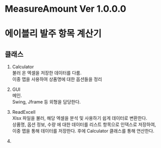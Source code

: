 # MeasureAmount Ver 1.0.0.0

# 에이블리 발주 항목 계산기  

## 클래스  
1. Calculator  
불러 온 엑셀을 저장한 데이터를 다룸.  
이중 맵을 사용하여 상품명에 대한 옵션들을 정리   

2. GUI   
메인.  
Swing, Jframe 등 외형을 담당한다.  

3. ReadExcell  
Xlsx 파일을 불러, 해당 엑셀을 분석 및 사용하기 쉽게 데이터로 변환한다.  
상품명, 옵션 정보, 수량 에 대한 데이터를 리스트 항목으로 인덱스로 저장하여,  
이중 맵을 통해 데이터를 저장한다. 후에 Calculator 클래스를 통해 연산한다.  

4. 
